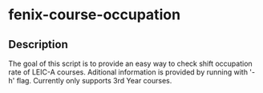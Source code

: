 # fenix-course-occupation
## Description
The goal of this script is to provide an easy way to check shift occupation rate of LEIC-A courses.
Aditional information is provided by running with '-h' flag.
Currently only supports 3rd Year courses.
